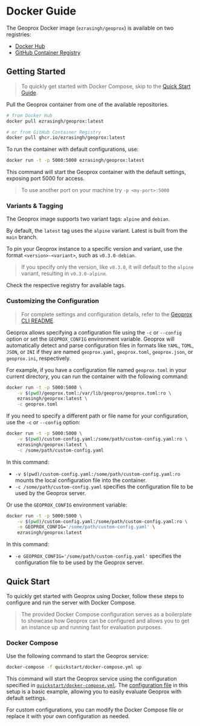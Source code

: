 # Docker Guide

The Geoprox Docker image (`ezrasingh/geoprox`) is available on two registries:

- [Docker Hub](https://hub.docker.com/repository/docker/ezrasingh/geoprox/)
- [GitHub Container Registry](https://github.com/ezrasingh/geoprox/pkgs/container/geoprox)

## Getting Started

> To quickly get started with Docker Compose, skip to the [Quick Start Guide](#quick-start).

Pull the Geoprox container from one of the available repositories.

```sh
# from Docker Hub
docker pull ezrasingh/geoprox:latest

# or from GitHub Container Registry
docker pull ghcr.io/ezrasingh/geoprox:latest
```

To run the container with default configurations, use:

```sh
docker run -t -p 5000:5000 ezrasingh/geoprox:latest
```

This command will start the Geoprox container with the default settings, exposing port 5000 for access.

> To use another port on your machine try `-p <my-port>:5000`

### Variants & Tagging

The Geoprox image supports two variant tags: `alpine` and `debian`.

By default, the `latest` tag uses the `alpine` variant. Latest is built from the `main` branch.

To pin your Geoprox instance to a specific version and variant, use the format `<version>-<variant>`, such as `v0.3.0-debian`.

> If you specify only the version, like `v0.3.0`, it will default to the `alpine` variant, resulting in `v0.3.0-alpine`.

Check the respective registry for available tags.

### Customizing the Configuration

> For complete settings and configuration details, refer to the [Geoprox CLI README](../../geoprox/README.md#configuration).

Geoprox allows specifying a configuration file using the `-c` or `--config` option or set the `GEOPROX_CONFIG` environment variable. Geoprox will automatically detect and parse configuration files in formats like `YAML`, `TOML`, `JSON`, or `INI` if they are named `geoprox.yaml`, `geoprox.toml`, `geoprox.json`, or `geoprox.ini`, respectively.

For example, if you have a configuration file named `geoprox.toml` in your current directory, you can run the container with the following command:

```sh
docker run -t -p 5000:5000 \
    -v $(pwd)/geoprox.toml:/var/lib/geoprox/geoprox.toml:ro \
    ezrasingh/geoprox:latest \
    -c geoprox.toml
```

If you need to specify a different path or file name for your configuration, use the `-c` or `--config` option:

```sh
docker run -t -p 5000:5000 \
    -v $(pwd)/custom-config.yaml:/some/path/custom-config.yaml:ro \
    ezrasingh/geoprox:latest \
    -c /some/path/custom-config.yaml
```

In this command:

- `-v $(pwd)/custom-config.yaml:/some/path/custom-config.yaml:ro` mounts the local configuration file into the container.
- `-c /some/path/custom-config.yaml` specifies the configuration file to be used by the Geoprox server.

Or use the `GEOPROX_CONFIG` environment variable:

```sh
docker run -t -p 5000:5000 \
    -v $(pwd)/custom-config.yaml:/some/path/custom-config.yaml:ro \
    -e GEOPROX_CONFIG='/some/path/custom-config.yaml' \
    ezrasingh/geoprox:latest
```

In this command:

- `-e GEOPROX_CONFIG='/some/path/custom-config.yaml'` specifies the configuration file to be used by the Geoprox server.

## Quick Start

To quickly get started with Geoprox using Docker, follow these steps to configure and run the server with Docker Compose.

> The provided Docker Compose configuration serves as a boilerplate to showcase how Geoprox can be configured and allows you to get an instance up and running fast for evaluation purposes.

### Docker Compose

Use the following command to start the Geoprox service:

```sh
docker-compose -f quickstart/docker-compose.yml up
```

This command will start the Geoprox service using the configuration specified in [`quickstart/docker-compose.yml`](quickstart/docker-compose.yml). The [configuration file](quickstart/geoprox.toml) in this setup is a basic example, allowing you to easily evaluate Geoprox with default settings.

For custom configurations, you can modify the Docker Compose file or replace it with your own configuration as needed.
